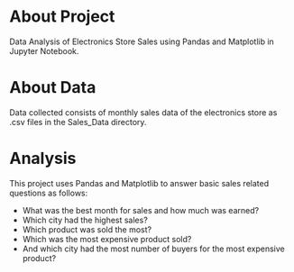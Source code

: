 # About Project
Data Analysis of Electronics Store Sales using Pandas and Matplotlib in Jupyter Notebook.

# About Data
Data collected consists of monthly sales data of the electronics store as .csv files in the Sales_Data directory.

# Analysis
This project uses Pandas and Matplotlib to answer basic sales related questions as follows:
  - What was the best month for sales and how much was earned?
  - Which city had the highest sales?
  - Which product was sold the most?
  - Which was the most expensive product sold?
  - And which city had the most number of buyers for the most expensive product?
